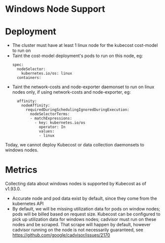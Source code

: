 Windows Node Support
======

# Deployment
  * The cluster must have at least 1 linux node for the kubecost cost-model to run on
  * Taint the cost-model deployment's pods to run on this node, eg:
    ```
    spec:
      nodeSelector:
        kubernetes.io/os: linux
      containers:
    ```
  * Taint the network-costs and node-exporter daemonset to run on linux nodes only, if using network-costs and node-exporter, eg:
    ```
      affinity: 
        nodeAffinity:  
          requiredDuringSchedulingIgnoredDuringExecution:  
            nodeSelectorTerms:  
            - matchExpressions:  
              - key: kubernetes.io/os 
                operator: In 
                values: 
                - linux
    ```
Today, we cannot deploy Kubecost or data collection daemonsets to windows nodes.

# Metrics
Collecting data about windows nodes is supported by Kubecost as of v1.93.0.
  * Accurate node and pod data exist by default, since they come from the kubernetes API
  * By default, we will be missing utilization data for pods on window nodes; pods will be billed based on request size. Kubecost can be configured to pick up utilization data for windows nodes; cadvisor must run on these nodes and be scraped. That scrape will happen by default, however cadvisor running on the node is not necessarily guaranteed, see https://github.com/google/cadvisor/issues/2170
